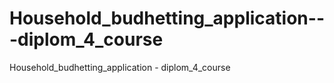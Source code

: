 # Household_budhetting_application---diplom_4_course
Household_budhetting_application - diplom_4_course
